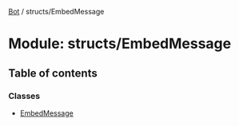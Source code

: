 [Bot](../README.md) / structs/EmbedMessage

# Module: structs/EmbedMessage

## Table of contents

### Classes

- [EmbedMessage](../classes/structs_EmbedMessage.EmbedMessage.md)
